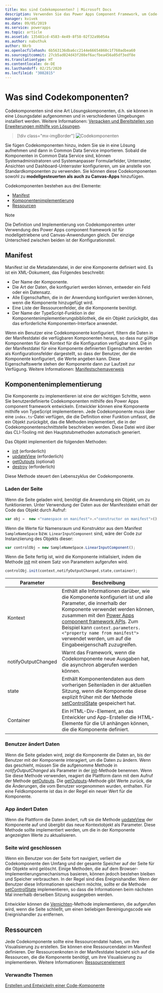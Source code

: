 ```yaml
---
title: Was sind Codekomponenten? | Microsoft Docs
description: Verwenden Sie das Power Apps Component Framework, um Code-Komponenten zu erstellen, um Benutzern ein verbessertes Erlebnis beim Anzeigen und Arbeiten mit Daten in Formularen, Ansichten und Dashboards zu bieten.
manager: kvivek
ms.date: 09/05/2019
ms.service: powerapps
ms.topic: article
ms.assetid: 135481cd-4583-4e49-8f58-02f32a9b054a
ms.author: nabuthuk
author: Nkrb
ms.openlocfilehash: 6b563136dba6cc2144e66654860c1f760adbea60
ms.sourcegitcommit: 27cb5ad024d43f208ef6acfbea456a05df3edf8e
ms.translationtype: HT
ms.contentlocale: de-DE
ms.lasthandoff: 02/25/2020
ms.locfileid: "3082815"
---
```

# <a name="what-are-code-components"></a>Was sind Codekomponenten?

Codekomponenten sind eine Art Lösungskomponenten, d.h. sie können in eine Lösungsdatei aufgenommen und in verschiedenen Umgebungen installiert werden. Weitere Informationen: [Verpacken und Bereitstellen von Erweiterungen mithilfe von Lösungen](https://docs.microsoft.com/dynamics365/customer-engagement/developer/package-distribute-extensions-use-solutions).

> [!div class="mx-imgBorder"] 
> ![Codekomponenten](media/code-components.gif "Code-Komponenten")

Sie fügen Codekomponenten hinzu, indem Sie sie in eine Lösung aufnehmen und dann in Common Data Service importieren. Sobald die Komponenten in Common Data Service sind, können Systemadministratoren und Systemanpasser Formularfelder, Unterraster, Ansichten und Dashboard-Unterraster konfigurieren, um sie anstelle von Standardkomponenten zu verwenden. Sie können diese Codekomponenten sowohl zu **modellgesteuerten als auch zu Canvas-Apps** hinzufügen. 

Codekomponenten bestehen aus drei Elemente:

- [Manifest](#manifest)
- [Komponentenimplementierung](#component-implementation)
- [Ressourcen](#resources)

> [!NOTE]
> Die Definition und Implementierung von Codekomponenten unter Verwendung des Power Apps component framework ist für modellgetriebene und Canvas-Anwendungen gleich. Der einzige Unterschied zwischen beiden ist der Konfigurationsteil. 

## <a name="manifest"></a>Manifest

Manifest ist die Metadatendatei, in der eine Komponente definiert wird. Es ist ein XML-Dokument, das Folgendes beschreibt:

- Der Name der Komponente.
- Die Art der Daten, die konfiguriert werden können, entweder ein Feld oder ein Datensatz.
- Alle Eigenschaften, die in der Anwendung konfiguriert werden können, wenn die Komponente hinzugefügt wird.
- Eine Liste der Ressourcenfelder, die die Komponente benötigt. 
- Der Name der TypeScript-Funktion in der Komponentenimplementierungsbibliothek, die ein Objekt zurückgibt, das das erforderliche Komponenten-Interface anwendet.

Wenn ein Benutzer eine Codekomponente konfiguriert, filtern die Daten in der Manifestdatei die verfügbaren Komponenten heraus, so dass nur gültige Komponenten für den Kontext für die Konfiguration verfügbar sind. Die in der Manifestdatei für eine Komponente definierten Eigenschaften werden als Konfigurationsfelder dargestellt, so dass der Benutzer, der die Komponente konfiguriert, die Werte angeben kann. Diese Eigenschaftswerte stehen der Komponente dann zur Laufzeit zur Verfügung. Weitere Informationen: [Manifestschemaverweis](manifest-schema-reference/index.md)

## <a name="component-implementation"></a>Komponentenimplementierung

Die Komponente zu implementieren ist eine der wichtigen Schritte, wenn Sie benutzerdefinierte Codekomponenten mithilfe des Power Apps component framework entwickeln. Entwickler können eine Komponente mithilfe von TypeScript implementieren. Jede Codekomponente muss über eine `index.ts`-Datei verfügen, die die Definition einer Funktion umfasst, die ein Objekt zurückgibt, das die Methoden implementiert, die in der Codekomponentenschnittstelle beschrieben werden. Diese Datei wird über das CLI-Tooling mit den Hauptstubmethoden automatisch generiert.

Das Objekt implementiert die folgenden Methoden:

- [init](reference/control/init.md) (erforderlich)
- [updateView](reference/control/updateview.md) (erforderlich)
- [getOutputs](reference/control/getoutputs.md) (optional)
- [destroy](reference/control/destroy.md) (erforderlich)

Diese Methode steuert den Lebenszyklus der Codekomponente.

### <a name="page-load"></a>Laden der Seite

Wenn die Seite geladen wird, benötigt die Anwendung ein Objekt, um zu funktionieren. Unter Verwendung der Daten aus der Manifestdatei erhält der Code das Objekt durch Aufruf:

```js
var obj =  new <"namespace on manifest">.<"constructor on manifest">();
```

Wenn die Werte für Namensraum und Konstruktor aus dem Manifest `SampleNameSpace` bzw. `LinearInputComponent` sind, wäre der Code zur Instanziierung des Objekts dieser:

```js
var controlObj = new SampleNameSpace.LinearInputComponent();
```

Wenn die Seite fertig ist, wird die Komponente initialisiert, indem die Methode [init](reference/control/init.md) mit einem Satz von Parametern aufgerufen wird.

```js
controlObj.init(context,notifyOutputChanged,state,container);
```

|Parameter|Beschreibung|
|---|---|
|Kontext| Enthält alle Informationen darüber, wie die Komponente konfiguriert ist und alle Parameter, die innerhalb der Komponente verwendet werden können, zusammen mit den [Power Apps component framework APIs](reference/index.md). Zum Beispiel kann `context.parameters.<"property name from manifest">` verwendet werden, um auf die Eingabeeigenschaft zuzugreifen.|
|notifyOutputChanged |Warnt das Framework, wenn die Codekomponente neue Ausgaben hat, die asynchron abgerufen werden können.|
|state|Enthält Komponentendaten aus dem vorherigen Seitenladen in der aktuellen Sitzung, wenn die Komponente diese explizit früher mit der Methode [setControlState](reference/mode/setcontrolstate.md) gespeichert hat.|
|Container|Ein HTML-Div-Element, an das Entwickler und App-Ersteller die HTML-Elemente für die UI anhängen können, die die Komponente definiert.|

### <a name="user-changes-data"></a>Benutzer ändert Daten

Wenn die Seite geladen wird, zeigt die Komponente die Daten an, bis der Benutzer mit der Komponente interagiert, um die Daten zu ändern. Wenn das geschieht, müssen Sie die aufgenomme Methode in *notifyOutputChanged* als Parameter in der [init](reference/control/init.md)-Methode benennen. Wenn Sie diese Methode verwenden, reagiert die Plattform dann mit dem Aufruf der Methode [getOutputs](reference/control/getoutputs.md). Die [getOutputs](reference/control/getoutputs.md)-Methode gibt Werte zurück, die die Änderungen, die vom Benutzer vorgenommen wurden, enthalten. Für eine Feldkomponente ist das in der Regel ein neuer Wert für die Komponente.

### <a name="app-changes-data"></a>App ändert Daten

Wenn die Plattform die Daten ändert, ruft sie die Methode [updateView](reference/control/updateview.md) der Komponente auf und übergibt das neue Kontextobjekt als Parameter. Diese Methode sollte implementiert werden, um die in der Komponente angezeigten Werte zu aktualisieren.

### <a name="page-close"></a>Seite wird geschlossen

Wenn ein Benutzer von der Seite fort navigiert, verliert die Codekomponente den Umfang und der gesamte Speicher auf der Seite für die Objekte wird gelöscht. Einige Methoden, die auf dem Browser-Implementierungsmechanismus basieren, können jedoch bestehen bleiben und Speicher verbrauchen. In der Regel sind dies Ereignishandler. Wenn der Benutzer diese Informationen speichern möchte, sollte er die Methode [setControlState](reference/mode/setcontrolstate.md) implementieren, so dass die Informationen beim nächsten Mal innerhalb derselben Sitzung ausgegeben werden.

Entwickler können die [Vernichten](reference/control/destroy.md)-Methode implementieren, die aufgerufen wird, wenn die Seite schließt, um einen beliebigen Bereinigungscode wie Ereignishandler zu entfernen.

## <a name="resources"></a>Ressourcen

Jede Codekomponente sollte eine Ressourcendatei haben, um ihre Visualisierung zu erstellen. Sie können eine Ressourcendatei im Manifest definieren. Der Ressourcenknoten in der Manifestdatei bezieht sich auf die Ressourcen, die die Komponente benötigt, um ihre Visualisierung zu implementieren. Weitere Informationen: [Ressourcenelement](manifest-schema-reference/resources.md)

### <a name="related-topics"></a>Verwandte Themen

[Erstellen und Entwickeln einer Code-Komponente](create-custom-controls-using-pcf.md)
